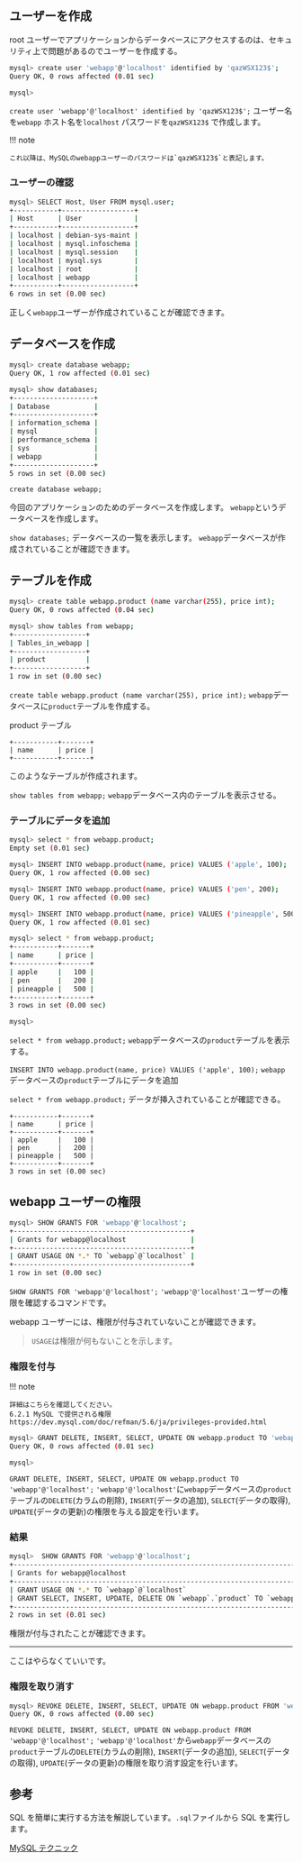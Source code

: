## ユーザーを作成

root ユーザーでアプリケーションからデータベースにアクセスするのは、セキュリティ上で問題があるのでユーザーを作成する。

```sh
mysql> create user 'webapp'@'localhost' identified by 'qazWSX123$';
Query OK, 0 rows affected (0.01 sec)

mysql>
```

`create user 'webapp'@'localhost' identified by 'qazWSX123$';`
ユーザー名を`webapp`
ホスト名を`localhost`
パスワードを`qazWSX123$`
で作成します。

!!! note

    これ以降は、MySQLのwebappユーザーのパスワードは`qazWSX123$`と表記します。

### ユーザーの確認

```sh
mysql> SELECT Host, User FROM mysql.user;
+-----------+------------------+
| Host      | User             |
+-----------+------------------+
| localhost | debian-sys-maint |
| localhost | mysql.infoschema |
| localhost | mysql.session    |
| localhost | mysql.sys        |
| localhost | root             |
| localhost | webapp           |
+-----------+------------------+
6 rows in set (0.00 sec)
```

正しく`webapp`ユーザーが作成されていることが確認できます。

## データベースを作成

```sh
mysql> create database webapp;
Query OK, 1 row affected (0.01 sec)

mysql> show databases;
+--------------------+
| Database           |
+--------------------+
| information_schema |
| mysql              |
| performance_schema |
| sys                |
| webapp             |
+--------------------+
5 rows in set (0.00 sec)
```

`create database webapp;`

今回のアプリケーションのためのデータベースを作成します。
`webapp`というデータベースを作成します。

`show databases;`
データベースの一覧を表示します。
`webapp`データベースが作成されていることが確認できます。

## テーブルを作成

```sh
mysql> create table webapp.product (name varchar(255), price int);
Query OK, 0 rows affected (0.04 sec)

mysql> show tables from webapp;
+------------------+
| Tables_in_webapp |
+------------------+
| product          |
+------------------+
1 row in set (0.00 sec)
```

`create table webapp.product (name varchar(255), price int);`
`webapp`データベースに`product`テーブルを作成する。

product テーブル

```
+-----------+-------+
| name      | price |
+-----------+-------+
```

このようなテーブルが作成されます。

`show tables from webapp;`
`webapp`データベース内のテーブルを表示させる。

### テーブルにデータを追加

```sh
mysql> select * from webapp.product;
Empty set (0.01 sec)

mysql> INSERT INTO webapp.product(name, price) VALUES ('apple', 100);
Query OK, 1 row affected (0.00 sec)

mysql> INSERT INTO webapp.product(name, price) VALUES ('pen', 200);
Query OK, 1 row affected (0.00 sec)

mysql> INSERT INTO webapp.product(name, price) VALUES ('pineapple', 500);
Query OK, 1 row affected (0.01 sec)

mysql> select * from webapp.product;
+-----------+-------+
| name      | price |
+-----------+-------+
| apple     |   100 |
| pen       |   200 |
| pineapple |   500 |
+-----------+-------+
3 rows in set (0.00 sec)

mysql>
```

`select * from webapp.product;`
`webapp`データベースの`product`テーブルを表示する。

`INSERT INTO webapp.product(name, price) VALUES ('apple', 100);`
`webapp`データベースの`product`テーブルにデータを追加

`select * from webapp.product;`
データが挿入されていることが確認できる。

```
+-----------+-------+
| name      | price |
+-----------+-------+
| apple     |   100 |
| pen       |   200 |
| pineapple |   500 |
+-----------+-------+
3 rows in set (0.00 sec)
```

## webapp ユーザーの権限

```sh
mysql> SHOW GRANTS FOR 'webapp'@'localhost';
+--------------------------------------------+
| Grants for webapp@localhost                |
+--------------------------------------------+
| GRANT USAGE ON *.* TO `webapp`@`localhost` |
+--------------------------------------------+
1 row in set (0.00 sec)
```

`SHOW GRANTS FOR 'webapp'@'localhost';`
`'webapp'@'localhost'`ユーザーの権限を確認するコマンドです。

webapp ユーザーには、権限が付与されていないことが確認できます。

> `USAGE`は権限が何もないことを示します。

### 権限を付与

!!! note

    詳細はこちらを確認してください。
    6.2.1 MySQL で提供される権限
    https://dev.mysql.com/doc/refman/5.6/ja/privileges-provided.html

```sh
mysql> GRANT DELETE, INSERT, SELECT, UPDATE ON webapp.product TO 'webapp'@'localhost';
Query OK, 0 rows affected (0.01 sec)

mysql>
```

`GRANT DELETE, INSERT, SELECT, UPDATE ON webapp.product TO 'webapp'@'localhost';`
`'webapp'@'localhost'`に`webapp`データベースの`product`テーブルの`DELETE`(カラムの削除), `INSERT`(データの追加), `SELECT`(データの取得), `UPDATE`(データの更新)の権限を与える設定を行います。

### 結果

```sh
mysql>  SHOW GRANTS FOR 'webapp'@'localhost';
+------------------------------------------------------------------------------------+
| Grants for webapp@localhost                                                        |
+------------------------------------------------------------------------------------+
| GRANT USAGE ON *.* TO `webapp`@`localhost`                                         |
| GRANT SELECT, INSERT, UPDATE, DELETE ON `webapp`.`product` TO `webapp`@`localhost` |
+------------------------------------------------------------------------------------+
2 rows in set (0.01 sec)
```

権限が付与されたことが確認できます。

---

ここはやらなくていいです。

### 権限を取り消す

```sh
mysql> REVOKE DELETE, INSERT, SELECT, UPDATE ON webapp.product FROM 'webapp'@'localhost';
Query OK, 0 rows affected (0.00 sec)
```

`REVOKE DELETE, INSERT, SELECT, UPDATE ON webapp.product FROM 'webapp'@'localhost';`
`'webapp'@'localhost'`から`webapp`データベースの`product`テーブルの`DELETE`(カラムの削除), `INSERT`(データの追加), `SELECT`(データの取得), `UPDATE`(データの更新)の権限を取り消す設定を行います。

## 参考

SQL を簡単に実行する方法を解説しています。`.sql`ファイルから SQL を実行します。

[MySQL テクニック](../appendix/mysql.md)
